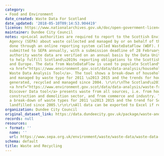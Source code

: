 ```yaml
---
category:
- Food and Environment
date_created: Waste Data For Scotland
date_updated: '2018-05-10T09:14:53.904419'
license: https://www.nationalarchives.gov.uk/doc/open-government-licence/version/3/
maintainer: Dundee City Council
notes: <p>Local authorities are required to report to the Scottish Environmental Protection
  Agency (SEPA) about waste collected and managed by or on behalf of them. This is
  done through an online reporting system called WasteDataFlow (WDF). Reports are
  submitted to SEPA annually, with a submission deadline of 28 February.  \r\n\r\nLocal
  authority waste data are verified on an annual basis by the Data Unit and are used
  to help fulfill Scotland\u2019s reporting obligations to the Scottish Government
  and Europe. The data from WasteDataFlow is used to populate Scotland\u2019s Environment
  <a href="https://www.environment.gov.scot/data/data-analysis/household-waste/">Household
  Waste Data Analysis Tool</a>. The tool shows a break-down of household waste generated
  and managed by waste type for 2011 \u2013 2015 and the trends for household waste
  generated, recycled and managed since 2004. \r\n\r\nThe Scotland\u2019s Environment
  <a href="https://www.environment.gov.scot/data/data-analysis/waste-from-all-sources/">Waste
  Discover Data tool</a> presents waste from all sources, i.e. from households, the
  construction and demolition sector, and from commerce and industry. The tool shows
  a break-down of waste types for 2011 \u2013 2015 and the trend for Scottish waste
  landfilled since 2005.\r\n\r\nAll data can be exported to Excel if required.</p>
organization: Dundee City Council
original_dataset_link: https://data.dundeecity.gov.uk/package/waste-and-recycling
records: null
resources:
- format: ''
  name: ''
  url: https://www.sepa.org.uk/environment/waste/waste-data/waste-data-reporting/waste-data-for-scotland/
schema: default
title: Waste and Recycling
---
```

